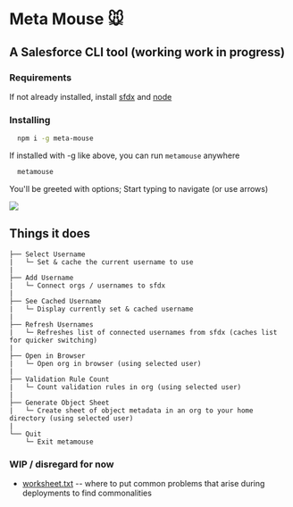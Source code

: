# Meta Mouse 🐭

## A Salesforce CLI tool (working work in progress)

### Requirements

If not already installed, install
[sfdx](https://developer.salesforce.com/tools/sfdxcli) and [node](https://nodejs.org/en/download/)

### Installing

```bash
  npm i -g meta-mouse
```

If installed with -g like above, you can run `metamouse` anywhere

```bash
  metamouse
```

You'll be greeted with options; Start typing to navigate (or use arrows)

<img src="https://i.imgur.com/Va2qmMc.png">

## Things it does

```text
├── Select Username
|   └─ Set & cache the current username to use
|
├── Add Username
|   └─ Connect orgs / usernames to sfdx
|
├── See Cached Username
|   └─ Display currently set & cached username
|
├── Refresh Usernames
|   └─ Refreshes list of connected usernames from sfdx (caches list for quicker switching)
|
├── Open in Browser
|   └─ Open org in browser (using selected user)
|
├── Validation Rule Count
|   └─ Count validation rules in org (using selected user)
|
├── Generate Object Sheet
|   └─ Create sheet of object metadata in an org to your home directory (using selected user)
|
└── Quit
    └─ Exit metamouse
```

### WIP / disregard for now

- [worksheet.txt](worksheet.txt) -- where to put common problems that arise during deployments to find commonalities
